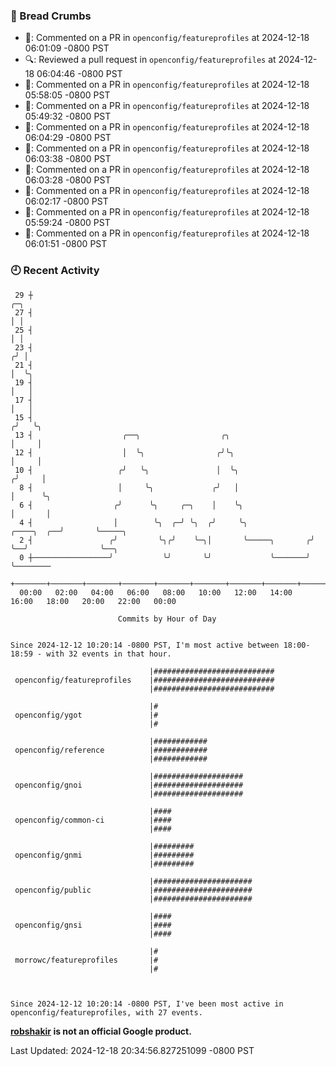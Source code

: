 ### 🍞 Bread Crumbs

 * 💬: Commented on a PR in  `openconfig/featureprofiles` at 2024-12-18 06:01:09 -0800 PST
 * 🔍: Reviewed a pull request in  `openconfig/featureprofiles` at 2024-12-18 06:04:46 -0800 PST
 * 💬: Commented on a PR in  `openconfig/featureprofiles` at 2024-12-18 05:58:05 -0800 PST
 * 💬: Commented on a PR in  `openconfig/featureprofiles` at 2024-12-18 05:49:32 -0800 PST
 * 💬: Commented on a PR in  `openconfig/featureprofiles` at 2024-12-18 06:04:29 -0800 PST
 * 💬: Commented on a PR in  `openconfig/featureprofiles` at 2024-12-18 06:03:38 -0800 PST
 * 💬: Commented on a PR in  `openconfig/featureprofiles` at 2024-12-18 06:03:28 -0800 PST
 * 💬: Commented on a PR in  `openconfig/featureprofiles` at 2024-12-18 06:02:17 -0800 PST
 * 💬: Commented on a PR in  `openconfig/featureprofiles` at 2024-12-18 05:59:24 -0800 PST
 * 💬: Commented on a PR in  `openconfig/featureprofiles` at 2024-12-18 06:01:51 -0800 PST

### 🕘 Recent Activity
```
 29 ┼                                                                            ╭─╮
 27 ┤                                                                            │ │
 25 ┤                                                                            │ │
 23 ┤                                                                           ╭╯ │
 21 ┤                                                                           │  ╰╮
 19 ┤                                                                           │   │
 17 ┤                                                                           │   │
 15 ┤                                                                          ╭╯   ╰╮
 13 ┤                    ╭──╮                  ╭╮                              │     │
 12 ┤                    │  ╰╮                ╭╯╰╮                             │     │
 10 ┤                   ╭╯   ╰╮               │  ╰╮                           ╭╯     │
  8 ┤                   │     ╰╮             ╭╯   │                           │      ╰╮
  6 ┤                  ╭╯      ╰╮     ╭─╮    │    ╰╮                          │       │
  4 ┤                  │        ╰╮  ╭─╯ ╰╮  ╭╯     ╰╮              ╭────╮  ╭──╯       ╰─────╮
  2 ┤                 ╭╯         ╰╮╭╯    ╰─╮│       ╰─────╮       ╭╯    ╰──╯                ╰──╮
  0 ┼─────────────────╯           ╰╯       ╰╯             ╰───────╯                            ╰────────
    +───────+───────+───────+───────+───────+───────+───────+───────+───────+───────+───────+───────+────
  00:00   02:00   04:00   06:00   08:00   10:00   12:00   14:00   16:00   18:00   20:00   22:00   00:00   

						Commits by Hour of Day


Since 2024-12-12 10:20:14 -0800 PST, I'm most active between 18:00-18:59 - with 32 events in that hour.

```



```
                               |###########################
 openconfig/featureprofiles    |###########################
                               |###########################

                               |#
 openconfig/ygot               |#
                               |#

                               |############
 openconfig/reference          |############
                               |############

                               |####################
 openconfig/gnoi               |####################
                               |####################

                               |####
 openconfig/common-ci          |####
                               |####

                               |#########
 openconfig/gnmi               |#########
                               |#########

                               |######################
 openconfig/public             |######################
                               |######################

                               |####
 openconfig/gnsi               |####
                               |####

                               |#
 morrowc/featureprofiles       |#
                               |#



Since 2024-12-12 10:20:14 -0800 PST, I've been most active in openconfig/featureprofiles, with 27 events.

```
**[robshakir](mailto:robjs@google.com) is not an official Google product.**  


Last Updated: 2024-12-18 20:34:56.827251099 -0800 PST
